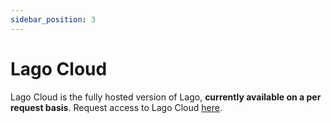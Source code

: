 ```yaml
---
sidebar_position: 3
---
```


# Lago Cloud

Lago Cloud is the fully hosted version of Lago, **currently available on a per request basis**. Request access to Lago Cloud [here](https://pktz41848np.typeform.com/to/t4boMDXm).